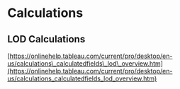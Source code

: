 # Calculations

## LOD Calculations

[https://onlinehelp.tableau.com/current/pro/desktop/en-us/calculations\_calculatedfields\_lod\_overview.htm](https://onlinehelp.tableau.com/current/pro/desktop/en-us/calculations_calculatedfields_lod_overview.htm)

